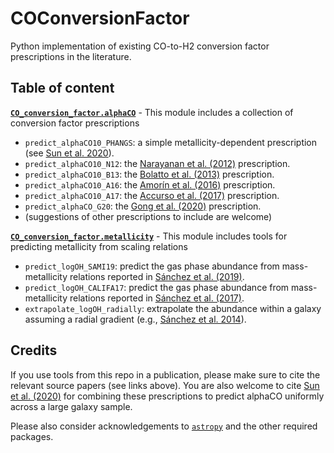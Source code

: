 # COConversionFactor

Python implementation of existing CO-to-H2 conversion factor prescriptions in the literature.

## Table of content

**[`CO_conversion_factor.alphaCO`](https://github.com/astrojysun/COConversionFactor/blob/main/CO_conversion_factor/alphaCO.py)** - This module includes a collection of conversion factor prescriptions
+ `predict_alphaCO10_PHANGS`: a simple metallicity-dependent prescription (see [Sun et al. 2020](https://ui.adsabs.harvard.edu/abs/2020ApJ...892..148S)).
+ `predict_alphaCO10_N12`: the [Narayanan et al. (2012)](https://ui.adsabs.harvard.edu/abs/2012MNRAS.421.3127N) prescription.
+ `predict_alphaCO10_B13`: the [Bolatto et al. (2013)](https://ui.adsabs.harvard.edu/abs/2013ARA%26A..51..207B) prescription.
+ `predict_alphaCO10_A16`: the [Amor&iacute;n et al. (2016)](https://ui.adsabs.harvard.edu/abs/2016A&A...588A..23A) prescription.
+ `predict_alphaCO10_A17`: the [Accurso et al. (2017)](https://ui.adsabs.harvard.edu/abs/2017MNRAS.470.4750A) prescription.
+ `predict_alphaCO_G20`: the [Gong et al. (2020)](https://ui.adsabs.harvard.edu/abs/2020ApJ...903..142G) prescription.
+ (suggestions of other prescriptions to include are welcome)

**[`CO_conversion_factor.metallicity`](https://github.com/astrojysun/COConversionFactor/blob/main/CO_conversion_factor/metallicity.py)** - This module includes tools for predicting metallicity from scaling relations
+ `predict_logOH_SAMI19`: predict the gas phase abundance from mass-metallicity relations reported in [S&aacute;nchez et al. (2019)](https://ui.adsabs.harvard.edu/abs/2019MNRAS.484.3042S).
+ `predict_logOH_CALIFA17`: predict the gas phase abundance from mass-metallicity relations reported in [S&aacute;nchez et al. (2017)](https://ui.adsabs.harvard.edu/abs/2017MNRAS.469.2121S).
+ `extrapolate_logOH_radially`: extrapolate the abundance within a galaxy assuming a radial gradient (e.g., [S&aacute;nchez et al. 2014](https://ui.adsabs.harvard.edu/abs/2014A%26A...563A..49S)).

## Credits

If you use tools from this repo in a publication, please make sure to cite the relevant source papers (see links above). You are also welcome to cite [Sun et al. (2020)](https://ui.adsabs.harvard.edu/abs/2020ApJ...892..148S) for combining these prescriptions to predict alphaCO uniformly across a large galaxy sample.

Please also consider acknowledgements to [`astropy`](https://github.com/astropy/astropy) and the other required packages.
